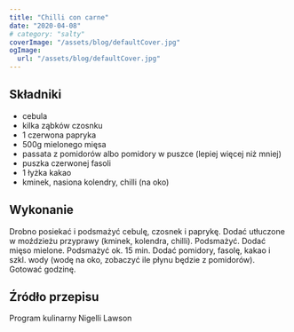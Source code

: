 ```yaml
---
title: "Chilli con carne"
date: "2020-04-08"
# category: "salty"
coverImage: "/assets/blog/defaultCover.jpg"
ogImage:
  url: "/assets/blog/defaultCover.jpg"
---
```


## Składniki

- cebula
- kilka ząbków czosnku
- 1 czerwona papryka
- 500g mielonego mięsa
- passata z pomidorów albo pomidory w puszce (lepiej więcej niż mniej)
- puszka czerwonej fasoli
- 1 łyżka kakao
- kminek, nasiona kolendry, chilli (na oko)

## Wykonanie

Drobno posiekać i podsmażyć cebulę, czosnek i paprykę. Dodać utłuczone w moździeżu przyprawy (kminek, kolendra, chilli). Podsmażyć. Dodać mięso mielone. Podsmażyć ok. 15 min. Dodać pomidory, fasolę, kakao i szkl. wody (wodę na oko, zobaczyć ile płynu będzie z pomidorów). Gotować godzinę.

## Źródło przepisu

Program kulinarny Nigelli Lawson
